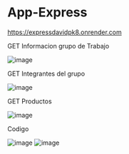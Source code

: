 # App-Express
https://expressdavidpk8.onrender.com

GET Informacion grupo de Trabajo

![image](https://github.com/DavidPK8/App-Express/assets/127541791/fd9c292d-c3dc-4239-a3dd-83427fe41fdb)

GET Integrantes del grupo

![image](https://github.com/DavidPK8/App-Express/assets/127541791/d29d07b8-ae1e-4435-a8b1-537d442834b0)

GET Productos

![image](https://github.com/DavidPK8/App-Express/assets/127541791/2275cb5b-e09f-493e-97fe-c5b833163927)

Codigo

![image](https://github.com/DavidPK8/App-Express/assets/127541791/4710d838-e116-4c81-a4b5-fffafa8de34d)
![image](https://github.com/DavidPK8/App-Express/assets/127541791/7faf8a50-16a5-4e1b-a711-83803fb2a013)
